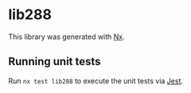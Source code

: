 # lib288

This library was generated with [Nx](https://nx.dev).

## Running unit tests

Run `nx test lib288` to execute the unit tests via [Jest](https://jestjs.io).
